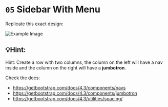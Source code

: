 # `05` Sidebar With Menu

Replicate this exact design:

![Example Image](https://storage.googleapis.com/replit/images/1509911882903_9a14b4fa806a07fbbff1abb2143b7799.png)

## 💡Hint:
Hint: Create a row with two columns, the column on the left will have a nav inside and the column on the right will have a **jumbotron**.


Check the docs:
- https://getbootstrap.com/docs/4.3/components/navs
- https://getbootstrap.com/docs/4.3/components/jumbotron
- https://getbootstrap.com/docs/4.3/utilities/spacing/
